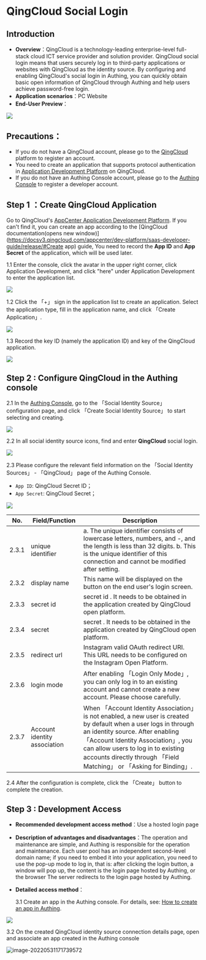 # QingCloud Social Login

<LastUpdated/>

## Introduction

- **Overview**：QingCloud is a technology-leading enterprise-level full-stack cloud ICT service provider and solution provider. QingCloud social login means that users securely log in to third-party applications or websites with QingCloud as the identity source. By configuring and enabling QingCloud's social login in Authing, you can quickly obtain basic open information of QingCloud through Authing and help users achieve password-free login.
- **Application scenarios**：PC Website
- **End-User Preview**：

<img src='./images/00Result.png' />

## Precautions：

- If you do not have a QingCloud account, please go to the [QingCloud](https://www.qingcloud.com/) platform to register an account.
- You need to create an application that supports protocol authentication in [Application Development Platform](https://appcenter.qingcloud.com/developer/) on QingCloud.
- If you do not have an Authing Console account, please go to the [Authing Console](https://authing.cn/) to register a developer account.

## Step 1 ：Create QingCloud Application

Go to QingCloud's [AppCenter Application Development Platform](https://appcenter.qingcloud.com/developer/). If you can't find it, you can create an app according to the [QingCloud documentation(opens new window)](https://docsv3.qingcloud.com/appcenter/dev-platform/saas-developer-guide/release/#Create app) guide, You need to record the **App ID** and **App Secret** of the application, which will be used later.

1.1 Enter the console, click the avatar in the upper right corner, click Application Development, and click "here" under Application Development to enter the application list.

<img src="./images/qingcloud-console.png" >

1.2 Click the 「+」 sign in the application list to create an application. Select the application type, fill in the application name, and click 「Create Application」.

<img src="./images/qingcloud-addapp.png" >

1.3 Record the key ID (namely the application ID) and key of the QingCloud application.

<img src="./images/qingcloud-appid.png" >

## Step 2 : Configure QingCloud in the Authing console

2.1 In the [Authing Console](https://console.authing.cn/), go to the 「Social Identity Source」 configuration page, and click 「Create Social Identity Source」 to start selecting and creating.

<img src="./images/addSocial.png" >

2.2 In all social identity source icons, find and enter **QingCloud** social login.

<img src="./images/02SocialList.png" >

2.3 Please configure the relevant field information on the 「Social Identity Sources」 - 「QingCloud」 page of the Authing Console.

- `App ID`: QingCloud Secret ID；
- `App Secret`: QingCloud Secret；

<img src="./images/authing-addsocial.png" >

| No.   | Field/Function               | Description                                                                                                                                                                                                                                                                                              |
| ----- | ---------------------------- | -------------------------------------------------------------------------------------------------------------------------------------------------------------------------------------------------------------------------------------------------------------------------------------------------------- |
| 2.3.1 | unique identifier            | a. The unique identifier consists of lowercase letters, numbers, and -, and the length is less than 32 digits. b. This is the unique identifier of this connection and cannot be modified after setting.                                                                                                 |
| 2.3.2 | display name                 | This name will be displayed on the button on the end user's login screen.                                                                                                                                                                                                                                |
| 2.3.3 | secret id                    | secret id . It needs to be obtained in the application created by QingCloud open platform.                                                                                                                                                                                                               |
| 2.3.4 | secret                       | secret . It needs to be obtained in the application created by QingCloud open platform.                                                                                                                                                                                                                  |
| 2.3.5 | redirect url                 | Instagram valid OAuth redirect URI. This URL needs to be configured on the Instagram Open Platform.                                                                                                                                                                                                      |
| 2.3.6 | login mode                   | After enabling 「Login Only Mode」, you can only log in to an existing account and cannot create a new account. Please choose carefully.                                                                                                                                                                 |
| 2.3.7 | Account identity association | When 「Account Identity Association」is not enabled, a new user is created by default when a user logs in through an identity source. After enabling 「Account Identity Association」, you can allow users to log in to existing accounts directly through 「Field Matching」 or 「Asking for Binding」. |

2.4 After the configuration is complete, click the 「Create」 button to complete the creation.

## Step 3 : Development Access

- **Recommended development access method**：Use a hosted login page

- **Description of advantages and disadvantages**：The operation and maintenance are simple, and Authing is responsible for the operation and maintenance. Each user pool has an independent second-level domain name; if you need to embed it into your application, you need to use the pop-up mode to log in, that is: after clicking the login button, a window will pop up, the content is the login page hosted by Authing, or the browser The server redirects to the login page hosted by Authing.

- **Detailed access method**：

  3.1 Create an app in the Authing console. For details, see: [How to create an app in Authing](https://docs.authing.cn/v2/guides/app/create-app.html).

<img src='./images/openapp.png' />

3.2 On the created QingCloud identity source connection details page, open and associate an app created in the Authing console

![image-20220531171739572](/Users/jasenyang/Documents/gitAuthing/docs/docs/en/connections/qingCloud/images/10login.png)
